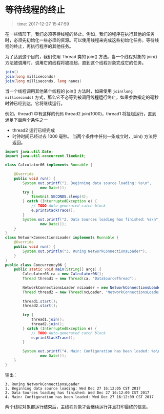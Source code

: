 # 等待线程的终止
>time: 2017-12-27 15:47:59

在一些情形下，我们必须等待线程的终止。例如，我们的程序在执行其他的任务时，必须先初始化一些必须的资源。可以使用线程来完成这些初始化任务，等待线程的终止，再执行程序的其他任务。

为了达到这个目的，我们使用 Thread 类的 join() 方法。当一个线程对象的 join() 方法被调用时，调用它的线程将被挂起，直到这个线程对象完成它的任务。

```java
join()
join(long milliseconds)
join(long milliseconds, long nanos)
```
当一个线程调用其他某个线程的 join() 方法时，如果使用 `join(long milliseconds)` 方式，那么它不必等到被调用线程运行终止，如果参数指定的毫秒时钟已经到达，它将继续运行。

例如，thread1 中有这样的代码 thread2.join(1000)，thread1 将挂起运行，直到满足下面两个条件之一
* thread2 运行已经完成
* 时钟时间已经过去 1000 毫秒。
当两个条件中任何一条成立时，join() 方法将返回。

```java
import java.util.Date;
import java.util.concurrent.TimeUnit;

class Calculator06 implements Runnable {
    
    @Override
    public void run() {
        System.out.printf("1. Beginning data source loading: %s\n",
                new Date());
        try {
            TimeUnit.SECONDS.sleep(4);
        } catch (InterruptedException e) {
            // TODO Auto-generated catch block
            e.printStackTrace();
        }
        System.out.printf("2. Data Sources loading has finished: %s\n", 
                new Date());
    }
}
class NetworkConnectionsLoader implements Runnable {
    @Override
    public void run() {
        System.out.println("3. Runing NetworkConnectionsLoader");
    }
}
public class Concurrency06 {
    public static void main(String[] args) {
        Calculator06 ca = new Calculator06();
        Thread thread1 = new Thread(ca, "DataSourceThread");
        
        NetworkConnectionsLoader ncLoader = new NetworkConnectionsLoader();
        Thread thread2 = new Thread(ncLoader, "NetworkConnectionsLoader");
        
        thread1.start();
        thread2.start();
        
        try {
            thread1.join();
            thread2.join();
        } catch (InterruptedException e) {
            // TODO Auto-generated catch block
            e.printStackTrace();
        }
        
        System.out.printf("4. Main: Configuration has been loaded: %s\n",
                new Date());
    }
}
```
输出：
```
3. Runing NetworkConnectionsLoader
1. Beginning data source loading: Wed Dec 27 16:12:05 CST 2017
2. Data Sources loading has finished: Wed Dec 27 16:12:09 CST 2017
4. Main: Configuration has been loaded: Wed Dec 27 16:12:09 CST 2017
```

两个线程对象都运行结束后，主线程对象才会继续运行并且打印最终的信息。